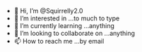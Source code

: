 - 👋 Hi, I’m @Squirrelly2.0
- 👀 I’m interested in ...to much to type
- 🌱 I’m currently learning ...anything
- 💞️ I’m looking to collaborate on ...anything
- 📫 How to reach me ...by email

<!---
Squirrelly336/Squirrelly336 is a ✨ special ✨ repository because its `README.md` (this file) appears on your GitHub profile.
You can click the Preview link to take a look at your changes.
--->

